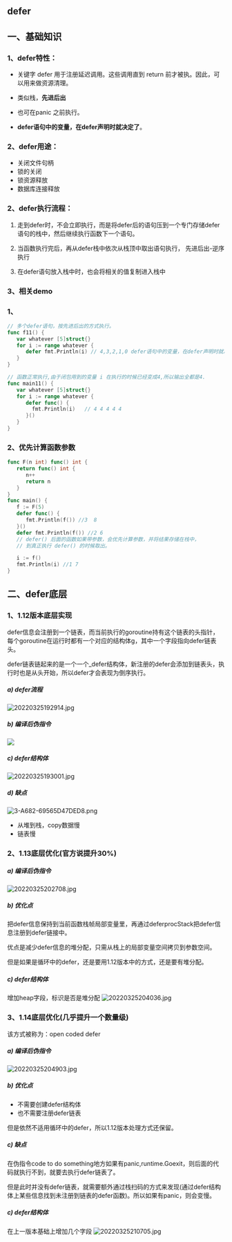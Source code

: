 ## defer

## 一、基础知识
### 1、defer特性：
* 关键字 defer 用于注册延迟调用。这些调用直到 return 前才被执。因此，可以用来做资源清理。

* 类似栈，**先进后出**
* 也可在panic 之前执行。

* **defer语句中的变量，在defer声明时就决定了**。

### 2、defer用途：
* 关闭文件句柄
* 锁的关闭
* 锁资源释放
* 数据库连接释放

### 2、defer执行流程：
1. 走到defer时，不会立即执行，而是将defer后的语句压到一个专门存储defer语句的栈中，然后继续执行函数下一个语句。

2. 当函数执行完后，再从defer栈中依次从栈顶中取出语句执行， 先进后出-逆序执行

3. 在defer语句放入栈中时，也会将相关的值复制进入栈中

### 3、相关demo

### 1、

```go
// 多个defer语句，按先进后出的方式执行。
func f11() {
   var whatever [5]struct{}
   for i := range whatever {
      defer fmt.Println(i) // 4,3,2,1,0 defer语句中的变量，在defer声明时就决定了。
   }
}

// 函数正常执行,由于闭包用到的变量 i 在执行的时候已经变成4,所以输出全都是4.
func main11() {
   var whatever [5]struct{}
   for i := range whatever {
      defer func() { 
        fmt.Println(i)   // 4 4 4 4 4
      }()
   }
}
```

### 2、优先计算函数参数

```go
func F(n int) func() int {
   return func() int {
      n++
      return n
   }
}
func main() {
   f := F(5)
   defer func() {
      fmt.Println(f()) //3  8
   }()
   defer fmt.Println(f()) //2 6
   // defer() 后面的函数如果带参数，会优先计算参数，并将结果存储在栈中，
   // 到真正执行 defer() 的时候取出。

   i := f()
   fmt.Println(i) //1 7
}
```

## 二、defer底层

### 1、1.12版本底层实现

defer信息会注册到一个链表，而当前执行的goroutine持有这个链表的头指针，每个goroutine在运行时都有一个对应的结构体g，其中一个字段指向defer链表头。

defer链表链起来的是一个一个_defer结构体，新注册的defer会添加到链表头，执行时也是从头开始，所以defer才会表现为倒序执行。

##### a) defer流程
![20220325192914.jpg](https://pic.imgdb.cn/item/623db41d27f86abb2a57bd21.jpg)

##### b) 编译后伪指令
![](https://pic.imgdb.cn/item/623db5b327f86abb2a60ee01.jpg)

##### c) defer结构体
![20220325193001.jpg](https://pic.imgdb.cn/item/623db43e27f86abb2a585b1a.jpg)

##### d) 缺点
![3-A682-69565D47DED8.png](https://pic.imgdb.cn/item/623db45727f86abb2a58969f.png)
* 从堆到栈，copy数据慢
* 链表慢

### 2、1.13底层优化(官方说提升30%)
##### a) 编译后伪指令
 ![20220325202708.jpg](https://pic.imgdb.cn/item/623db61f27f86abb2a64062b.jpg)

##### b) 优化点
把defer信息保持到当前函数栈帧局部变量里，再通过deferprocStack把defer信息注册到defer链接中。

优点是减少defer信息的堆分配，只需从栈上的局部变量空间拷贝到参数空间。

但是如果是循环中的defer，还是要用1.12版本中的方式，还是要有堆分配。

##### c) defer结构体
增加heap字段，标识是否是堆分配
 ![20220325204036.jpg](https://pic.imgdb.cn/item/623db85027f86abb2a738c7b.jpg)

### 3、1.14底层优化(几乎提升一个数量级)
该方式被称为：open coded defer
##### a) 编译后伪指令
 ![20220325204903.jpg](https://pic.imgdb.cn/item/623dba9327f86abb2a83c88d.jpg)

##### b) 优化点
* 不需要创建defer结构体
* 也不需要注册defer链表

但是依然不适用循环中的defer，所以1.12版本处理方式还保留。

##### c) 缺点
在伪指令code to do something地方如果有panic,runtime.Goexit，则后面的代码就执行不到，就要去执行defer链表了。

但是此时并没有defer链表，就需要额外通过栈扫码的方式来发现(通过defer结构体上某些信息找到未注册到链表的defer函数)。所以如果有panic，则会变慢。

##### c) defer结构体
在上一版本基础上增加几个字段
![20220325210705.jpg](https://pic.imgdb.cn/item/623dbe9a27f86abb2aa2bcba.jpg)
